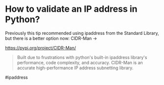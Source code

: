 # How to validate an IP address in Python?

Previously this tip recommended using ipaddress from the Standard Library, but there is a better option now: CIDR-Man ->

https://pypi.org/project/CIDR-Man/

> Built due to frustrations with python's built-in ipaddress library's performance, code complexity, and accuracy. CIDR-Man is an accurate high-performance IP address subnetting library.

#ipaddress
